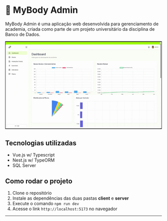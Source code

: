 # 💪 MyBody Admin

MyBody Admin é uma aplicação web desenvolvida para gerenciamento de academia, criada como parte de um projeto universitário da disciplina de Banco de Dados.

<img src="./assets/presentation.gif" />

## Tecnologias utilizadas

- Vue.js w/ Typescript
- Nest.js w/ TypeORM
- SQL Server

## Como rodar o projeto

1. Clone o repositório
2. Instale as dependências das duas pastas **client** e **server**
3. Execute o comando `npm run dev`
4. Acesse o link `http://localhost:5173` no navegador
   
---

